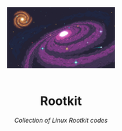 <div align="center">
  <img src="x.png" width="50%"><br><br>
   <h1>Rootkit</h1>
    <i>Collection of Linux Rootkit codes</i>
</div><br>
